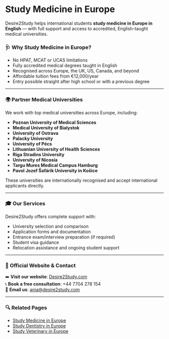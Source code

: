 # Study Medicine in Europe

Desire2Study helps international students **study medicine in Europe in English** — with full support and access to accredited, English-taught medical universities.

### 🩺 Why Study Medicine in Europe?

- No HPAT, MCAT or UCAS limitations  
- Fully accredited medical degrees taught in English  
- Recognised across Europe, the UK, US, Canada, and beyond  
- Affordable tuition fees from €12,000/year 
- Entry possible straight after high school or with a previous degree  

---

### 🌍 Partner Medical Universities

We work with top medical universities across Europe, including:

- **Poznan University of Medical Sciences**  
- **Medical University of Bialystok**  
- **University of Ostrava**  
- **Palacky University**  
- **University of Pécs**  
- **Lithuanian University of Health Sciences**  
- **Riga Stradins University**  
- **University of Nicosia**  
- **Targu Mures Medical Campus Hamburg**  
- **Pavol Jozef Šafárik University in Košice**  

These universities are internationally recognised and accept international applicants directly.

---

### 🎓 Our Services

Desire2Study offers complete support with:

- University selection and comparison  
- Application forms and documentation  
- Entrance exam/interview preparation (if required)  
- Student visa guidance  
- Relocation assistance and ongoing student support  

---

### 🔗 Official Website & Contact

➡️ **Visit our website**: [Desire2Study.com](https://desire2study.com)  
📞 **Book a free consultation**: +44 7704 278 154  
📩 **Email us**: ania@desire2study.com  

---

### 🔍 Related Pages

- [Study Medicine in Europe](https://study-medicine-in-europe.pages.dev)  
- [Study Dentistry in Europe](https://study-dentistry-in-europe.pages.dev)  
- [Study Veterinary in Europe](https://study-veterinary-in-europe.pages.dev)  

